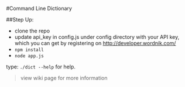 #Command Line Dictionary

##Step Up:

 - clone the repo
 - update api_key in config.js under config directory with your API key, which you can get by registering on http://developer.wordnik.com/
 - `npm install`
 - `node app.js`

type: `./dict --help`
for help.

> view wiki page for more information
